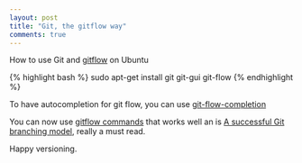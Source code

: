 ```yaml
---
layout: post
title: "Git, the gitflow way"
comments: true
---
```


How to use Git and [gitflow](https://github.com/nvie/gitflow "gitflow repository on github") on Ubuntu

{% highlight bash %}
sudo apt-get install git git-gui git-flow
{% endhighlight %}

To have autocompletion for git flow, you can use [git-flow-completion](https://github.com/bobthecow/git-flow-completion)

You can now use [gitflow commands](https://github.com/nvie/gitflow#creating-featurereleasehotfixsupport-branches) that works well an is [A successful Git branching model](http://nvie.com/posts/a-successful-git-branching-model/), really a must read.

Happy versioning.